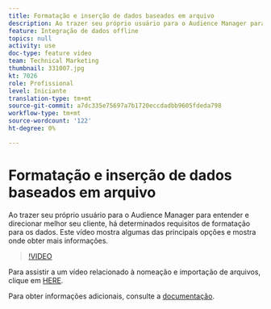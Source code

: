 ```yaml
---
title: Formatação e inserção de dados baseados em arquivo
description: Ao trazer seu próprio usuário para o Audience Manager para entender e direcionar melhor seu cliente, há determinados requisitos de formatação para os dados. Este vídeo mostra algumas das principais opções e mostra onde obter mais informações.
feature: Integração de dados offline
topics: null
activity: use
doc-type: feature video
team: Technical Marketing
thumbnail: 331007.jpg
kt: 7026
role: Profissional
level: Iniciante
translation-type: tm+mt
source-git-commit: a7dc335e75697a7b1720eccdadbb9605fdeda798
workflow-type: tm+mt
source-wordcount: '122'
ht-degree: 0%

---
```



# Formatação e inserção de dados baseados em arquivo

Ao trazer seu próprio usuário para o Audience Manager para entender e direcionar melhor seu cliente, há determinados requisitos de formatação para os dados. Este vídeo mostra algumas das principais opções e mostra onde obter mais informações.

>[!VIDEO](https://video.tv.adobe.com/v/331007/?quality=12&learn=on)

Para assistir a um vídeo relacionado à nomeação e importação de arquivos, clique em [HERE](steps-for-ingesting-file-based-data.md).

Para obter informações adicionais, consulte a [documentação](https://experienceleague.adobe.com/docs/audience-manager/user-guide/implementation-integration-guides/sending-audience-data/batch-data-transfer-process/inbound-file-contents.html?).
